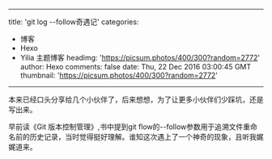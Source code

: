 
---
title: 'git log --follow奇遇记'
categories: 
 - 博客
 - Hexo
 - Yilia 主题博客
headimg: 'https://picsum.photos/400/300?random=2772'
author: Hexo
comments: false
date: Thu, 22 Dec 2016 03:00:45 GMT
thumbnail: 'https://picsum.photos/400/300?random=2772'
---

<div>   
本来已经口头分享给几个小伙伴了，后来想想，为了让更多小伙伴们少踩坑，还是写出来。

早前读《Git 版本控制管理》,书中提到git flow的--follow参数用于追溯文件重命名前的历史记录，当时觉得挺好理解。谁知这次遇上了一个神奇的现象，且听我娓娓道来。
      
      
</div>
            